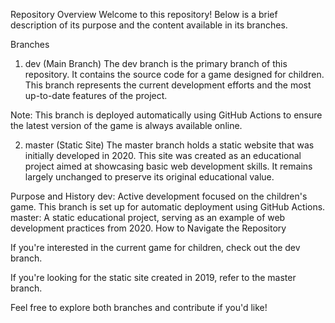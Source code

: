Repository Overview
Welcome to this repository! Below is a brief description of its purpose and the content available in its branches.

Branches
1. dev (Main Branch)
The dev branch is the primary branch of this repository. It contains the source code for a game designed for children. This branch represents the current development efforts and the most up-to-date features of the project.

Note: This branch is deployed automatically using GitHub Actions to ensure the latest version of the game is always available online.

2. master (Static Site)
The master branch holds a static website that was initially developed in 2020. This site was created as an educational project aimed at showcasing basic web development skills. It remains largely unchanged to preserve its original educational value.

Purpose and History
dev: Active development focused on the children's game. This branch is set up for automatic deployment using GitHub Actions.
master: A static educational project, serving as an example of web development practices from 2020.
How to Navigate the Repository

If you're interested in the current game for children, check out the dev branch.

If you're looking for the static site created in 2019, refer to the master branch.

Feel free to explore both branches and contribute if you'd like!
